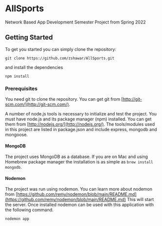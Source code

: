 # AllSports
Network Based App Development Semester Project from Spring 2022

## Getting Started
To get you started you can simply clone the repository:

```
git clone https://github.com/zshawar/AllSports.git
```
and install the dependencies
```
npm install
```

### Prerequisites
You need git to clone the repository. You can get git from
[http://git-scm.com/](http://git-scm.com/).

A number of node.js tools is necessary to initialize and test the project. You must have node.js and its package manager (npm) installed. You can get them from  [http://nodejs.org/](http://nodejs.org/). The tools/modules used in this project are listed in package.json and include express, mongodb and mongoose.

#### MongoDB
The project uses MongoDB as a database. If you are on Mac and using Homebrew package manager the installation is as simple as `brew install mongodb`.

#### Nodemon
The project was run using nodemon. You can learn more about nodemon from [https://github.com/remy/nodemon/blob/main/README.md](https://github.com/remy/nodemon/blob/main/README.md) This will start the server.
Once installed nodemon can be used with this application with the following command.
```
nodemon app
```

